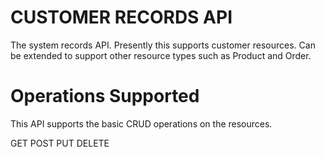 # CUSTOMER RECORDS API
The system records API. Presently this supports customer resources. Can be extended to support other resource types such as Product and Order.

# Operations Supported
This API supports the basic CRUD operations on the resources. 

GET
POST
PUT
DELETE
